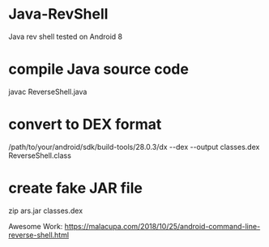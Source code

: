 # Java-RevShell
Java rev shell tested on Android 8


# compile Java source code
javac ReverseShell.java

# convert to DEX format 
/path/to/your/android/sdk/build-tools/28.0.3/dx --dex --output classes.dex ReverseShell.class

# create fake JAR file
zip ars.jar classes.dex



Awesome Work:
https://malacupa.com/2018/10/25/android-command-line-reverse-shell.html


